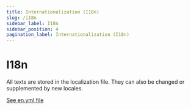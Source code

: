 ```yaml
---
title: Internationalization (I18n)
slug: /i18n
sidebar_label: I18n
sidebar_position: 4
pagination_label: Internationalization (I18n)
---
```


# I18n

All texts are stored in the localization file. They can also be changed or supplemented by new locales.

[See en.yml file](https://github.com/afuno/servactory/tree/main/config/locales/en.yml)
